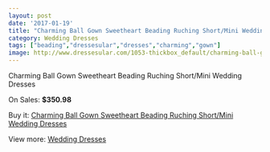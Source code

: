 ```yaml
---
layout: post
date: '2017-01-19'
title: "Charming Ball Gown Sweetheart Beading Ruching Short/Mini Wedding Dresses"
category: Wedding Dresses
tags: ["beading","dressesular","dresses","charming","gown"]
image: http://www.dressesular.com/1053-thickbox_default/charming-ball-gown-sweetheart-beading-ruching-short-mini-wedding-dresses.jpg
---
```

Charming Ball Gown Sweetheart Beading Ruching Short/Mini Wedding Dresses

On Sales: **$350.98**
<a href="https://www.dressesular.com/wedding-dresses/325-charming-ball-gown-sweetheart-beading-ruching-short-mini-wedding-dresses.html"><amp-img layout="responsive" width="600" height="600" src="//www.dressesular.com/1053-thickbox_default/charming-ball-gown-sweetheart-beading-ruching-short-mini-wedding-dresses.jpg" alt="Charming Ball Gown Sweetheart Beading Ruching Short/Mini Wedding Dresses 0" /></a>
<a href="https://www.dressesular.com/wedding-dresses/325-charming-ball-gown-sweetheart-beading-ruching-short-mini-wedding-dresses.html"><amp-img layout="responsive" width="600" height="600" src="//www.dressesular.com/1054-thickbox_default/charming-ball-gown-sweetheart-beading-ruching-short-mini-wedding-dresses.jpg" alt="Charming Ball Gown Sweetheart Beading Ruching Short/Mini Wedding Dresses 1" /></a>

Buy it: [Charming Ball Gown Sweetheart Beading Ruching Short/Mini Wedding Dresses](https://www.dressesular.com/wedding-dresses/325-charming-ball-gown-sweetheart-beading-ruching-short-mini-wedding-dresses.html "Charming Ball Gown Sweetheart Beading Ruching Short/Mini Wedding Dresses")

View more: [Wedding Dresses](https://www.dressesular.com/3-wedding-dresses "Wedding Dresses")